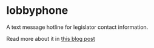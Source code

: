# lobbyphone

A text message hotline for legislator contact information.

Read more about it in [this blog post](http://backspace.com/notes/2016/12/lobbyphone.php)

